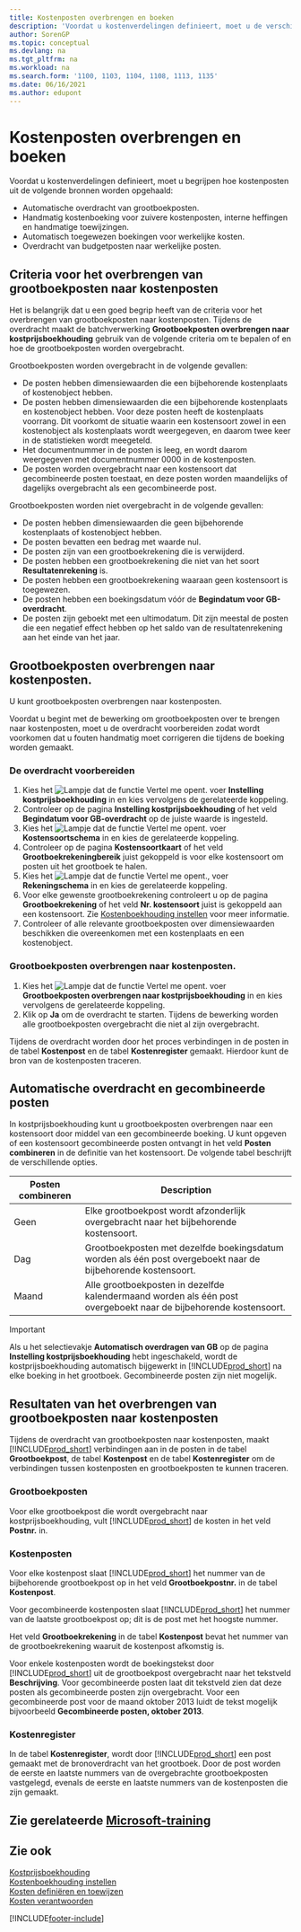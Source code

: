 ```yaml
---
title: Kostenposten overbrengen en boeken
description: 'Voordat u kostenverdelingen definieert, moet u de verschillende bronnen begrijpen waaruit kostenposten afkomstig zijn.'
author: SorenGP
ms.topic: conceptual
ms.devlang: na
ms.tgt_pltfrm: na
ms.workload: na
ms.search.form: '1100, 1103, 1104, 1108, 1113, 1135'
ms.date: 06/16/2021
ms.author: edupont
---
```

# Kostenposten overbrengen en boeken

Voordat u kostenverdelingen definieert, moet u begrijpen hoe kostenposten uit de volgende bronnen worden opgehaald:  

- Automatische overdracht van grootboekposten.  
- Handmatig kostenboeking voor zuivere kostenposten, interne heffingen en handmatige toewijzingen.  
- Automatisch toegewezen boekingen voor werkelijke kosten.  
- Overdracht van budgetposten naar werkelijke posten.

## Criteria voor het overbrengen van grootboekposten naar kostenposten

Het is belangrijk dat u een goed begrip heeft van de criteria voor het overbrengen van grootboekposten naar kostenposten. Tijdens de overdracht maakt de batchverwerking **Grootboekposten overbrengen naar kostprijsboekhouding** gebruik van de volgende criteria om te bepalen of en hoe de grootboekposten worden overgebracht.  

Grootboekposten worden overgebracht in de volgende gevallen:  

- De posten hebben dimensiewaarden die een bijbehorende kostenplaats of kostenobject hebben.  
- De posten hebben dimensiewaarden die een bijbehorende kostenplaats en kostenobject hebben. Voor deze posten heeft de kostenplaats voorrang. Dit voorkomt de situatie waarin een kostensoort zowel in een kostenobject als kostenplaats wordt weergegeven, en daarom twee keer in de statistieken wordt meegeteld.  
- Het documentnummer in de posten is leeg, en wordt daarom weergegeven met documentnummer 0000 in de kostenposten.  
- De posten worden overgebracht naar een kostensoort dat gecombineerde posten toestaat, en deze posten worden maandelijks of dagelijks overgebracht als een gecombineerde post.  

Grootboekposten worden niet overgebracht in de volgende gevallen:  

- De posten hebben dimensiewaarden die geen bijbehorende kostenplaats of kostenobject hebben.  
- De posten bevatten een bedrag met waarde nul.  
- De posten zijn van een grootboekrekening die is verwijderd.  
- De posten hebben een grootboekrekening die niet van het soort **Resultatenrekening** is.  
- De posten hebben een grootboekrekening waaraan geen kostensoort is toegewezen.  
- De posten hebben een boekingsdatum vóór de **Begindatum voor GB-overdracht**.  
- De posten zijn geboekt met een ultimodatum. Dit zijn meestal de posten die een negatief effect hebben op het saldo van de resultatenrekening aan het einde van het jaar.

## Grootboekposten overbrengen naar kostenposten.

U kunt grootboekposten overbrengen naar kostenposten.  

Voordat u begint met de bewerking om grootboekposten over te brengen naar kostenposten, moet u de overdracht voorbereiden zodat wordt voorkomen dat u fouten handmatig moet corrigeren die tijdens de boeking worden gemaakt.  

### De overdracht voorbereiden  

1.  Kies het ![Lampje dat de functie Vertel me opent.](media/ui-search/search_small.png "Vertel me wat u wilt doen") voer **Instelling kostprijsboekhouding** in en kies vervolgens de gerelateerde koppeling.  
2.  Controleer op de pagina **Instelling kostprijsboekhouding** of het veld **Begindatum voor GB-overdracht** op de juiste waarde is ingesteld.  
3.  Kies het ![Lampje dat de functie Vertel me opent.](media/ui-search/search_small.png "Vertel me wat u wilt doen") voer **Kostensoortschema** in en kies de gerelateerde koppeling.  
4.  Controleer op de pagina **Kostensoortkaart** of het veld **Grootboekrekeningbereik** juist gekoppeld is voor elke kostensoort om posten uit het grootboek te halen.  
5.  Kies het ![Lampje dat de functie Vertel me opent.](media/ui-search/search_small.png "Vertel me wat u wilt doen"), voer **Rekeningschema** in en kies de gerelateerde koppeling.  
6.  Voor elke gewenste grootboekrekening controleert u op de pagina **Grootboekrekening** of het veld **Nr. kostensoort** juist is gekoppeld aan een kostensoort. Zie [Kostenboekhouding instellen](finance-set-up-cost-accounting.md) voor meer informatie.  
7.  Controleer of alle relevante grootboekposten over dimensiewaarden beschikken die overeenkomen met een kostenplaats en een kostenobject.  

### Grootboekposten overbrengen naar kostenposten.

1.  Kies het ![Lampje dat de functie Vertel me opent.](media/ui-search/search_small.png "Vertel me wat u wilt doen") voer **Grootboekposten overbrengen naar kostprijsboekhouding** in en kies vervolgens de gerelateerde koppeling.  
2.  Klik op **Ja** om de overdracht te starten. Tijdens de bewerking worden alle grootboekposten overgebracht die niet al zijn overgebracht.  

Tijdens de overdracht worden door het proces verbindingen in de posten in de tabel **Kostenpost** en de tabel **Kostenregister** gemaakt. Hierdoor kunt de bron van de kostenposten traceren.

## Automatische overdracht en gecombineerde posten

In kostprijsboekhouding kunt u grootboekposten overbrengen naar een kostensoort door middel van een gecombineerde boeking. U kunt opgeven of een kostensoort gecombineerde posten ontvangt in het veld **Posten combineren** in de definitie van het kostensoort. De volgende tabel beschrijft de verschillende opties.  

|Posten combineren|Description|  
|---------------------|-----------------|  
|Geen|Elke grootboekpost wordt afzonderlijk overgebracht naar het bijbehorende kostensoort.|  
|Dag|Grootboekposten met dezelfde boekingsdatum worden als één post overgeboekt naar de bijbehorende kostensoort.|  
|Maand|Alle grootboekposten in dezelfde kalendermaand worden als één post overgeboekt naar de bijbehorende kostensoort.|  

> [!IMPORTANT]  
>  Als u het selectievakje **Automatisch overdragen van GB** op de pagina **Instelling kostprijsboekhouding** hebt ingeschakeld, wordt de kostprijsboekhouding automatisch bijgewerkt in [!INCLUDE[prod_short](includes/prod_short.md)] na elke boeking in het grootboek. Gecombineerde posten zijn niet mogelijk.

## Resultaten van het overbrengen van grootboekposten naar kostenposten

Tijdens de overdracht van grootboekposten naar kostenposten, maakt [!INCLUDE[prod_short](includes/prod_short.md)] verbindingen aan in de posten in de tabel **Grootboekpost**, de tabel **Kostenpost** en de tabel **Kostenregister** om de verbindingen tussen kostenposten en grootboekposten te kunnen traceren.  

### Grootboekposten

Voor elke grootboekpost die wordt overgebracht naar kostprijsboekhouding, vult [!INCLUDE[prod_short](includes/prod_short.md)] de kosten in het veld **Postnr.** in.  

### Kostenposten

Voor elke kostenpost slaat [!INCLUDE[prod_short](includes/prod_short.md)] het nummer van de bijbehorende grootboekpost op in het veld **Grootboekpostnr.** in de tabel **Kostenpost**.  

Voor gecombineerde kostenposten slaat [!INCLUDE[prod_short](includes/prod_short.md)] het nummer van de laatste grootboekpost op; dit is de post met het hoogste nummer.  

Het veld **Grootboekrekening** in de tabel **Kostenpost** bevat het nummer van de grootboekrekening waaruit de kostenpost afkomstig is.  

Voor enkele kostenposten wordt de boekingstekst door [!INCLUDE[prod_short](includes/prod_short.md)] uit de grootboekpost overgebracht naar het tekstveld **Beschrijving**. Voor gecombineerde posten laat dit tekstveld zien dat deze posten als gecombineerde posten zijn overgebracht. Voor een gecombineerde post voor de maand oktober 2013 luidt de tekst mogelijk bijvoorbeeld **Gecombineerde posten, oktober 2013**.  

### Kostenregister

In de tabel **Kostenregister**, wordt door [!INCLUDE[prod_short](includes/prod_short.md)] een post gemaakt met de bronoverdracht van het grootboek. Door de post worden de eerste en laatste nummers van de overgebrachte grootboekposten vastgelegd, evenals de eerste en laatste nummers van de kostenposten die zijn gemaakt.

## Zie gerelateerde [Microsoft-training](/training/modules/transfer-gl-entries-dynamics-365-business-central/)

## Zie ook

 [Kostprijsboekhouding](finance-about-cost-accounting.md)  
 [Kostenboekhouding instellen](finance-set-up-cost-accounting.md)  
 [Kosten definiëren en toewijzen](finance-define-and-allocate-costs.md)  
 [Kosten verantwoorden](finance-manage-cost-accounting.md)


[!INCLUDE[footer-include](includes/footer-banner.md)]
